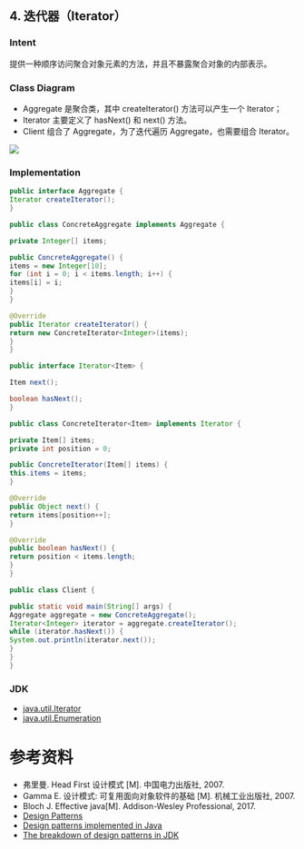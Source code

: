 ## 4. 迭代器（Iterator）

### Intent

提供一种顺序访问聚合对象元素的方法，并且不暴露聚合对象的内部表示。

### Class Diagram

- Aggregate 是聚合类，其中 createIterator() 方法可以产生一个 Iterator；
- Iterator 主要定义了 hasNext() 和 next() 方法。
- Client 组合了 Aggregate，为了迭代遍历 Aggregate，也需要组合 Iterator。

![](images/89292ae1-5f13-44dc-b508-3f035e80bf89.png)

### Implementation

```java
public interface Aggregate {
Iterator createIterator();
}
```

```java
public class ConcreteAggregate implements Aggregate {

private Integer[] items;

public ConcreteAggregate() {
items = new Integer[10];
for (int i = 0; i < items.length; i++) {
items[i] = i;
}
}

@Override
public Iterator createIterator() {
return new ConcreteIterator<Integer>(items);
}
}
```

```java
public interface Iterator<Item> {

Item next();

boolean hasNext();
}
```

```java
public class ConcreteIterator<Item> implements Iterator {

private Item[] items;
private int position = 0;

public ConcreteIterator(Item[] items) {
this.items = items;
}

@Override
public Object next() {
return items[position++];
}

@Override
public boolean hasNext() {
return position < items.length;
}
}
```

```java
public class Client {

public static void main(String[] args) {
Aggregate aggregate = new ConcreteAggregate();
Iterator<Integer> iterator = aggregate.createIterator();
while (iterator.hasNext()) {
System.out.println(iterator.next());
}
}
}
```

### JDK

- [java.util.Iterator](http://docs.oracle.com/javase/8/docs/api/java/util/Iterator.html)
- [java.util.Enumeration](http://docs.oracle.com/javase/8/docs/api/java/util/Enumeration.html)

# 参考资料

- 弗里曼. Head First 设计模式 [M]. 中国电力出版社, 2007.
- Gamma E. 设计模式: 可复用面向对象软件的基础 [M]. 机械工业出版社, 2007.
- Bloch J. Effective java[M]. Addison-Wesley Professional, 2017.
- [Design Patterns](http://www.oodesign.com/)
- [Design patterns implemented in Java](http://java-design-patterns.com/)
- [The breakdown of design patterns in JDK](http://www.programering.com/a/MTNxAzMwATY.html)


